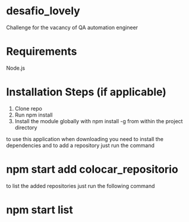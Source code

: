 # desafio_lovely
Challenge for the vacancy of QA automation engineer

# Requirements
Node.js

# Installation Steps (if applicable)
1. Clone repo
2. Run npm install
3. Install the module globally with npm install -g from within the project directory

to use this application when downloading you need to install the dependencies
and to add a repository just run the command

# npm start add colocar_repositorio
	 
to list the added repositories just run the following command

# npm start list
